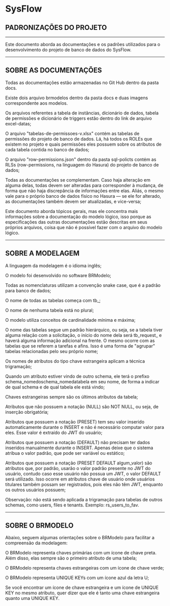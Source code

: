 # SysFlow

## PADRONIZAÇÕES DO PROJETO
---

Este documento aborda as documentações e os padrões utilizados para o desenvolvimento do projeto de banco de dados do SysFlow.

--- 
## SOBRE AS DOCUMENTAÇÕES

Todas as documentações estão armazenadas no Git Hub dentro da pasta docs.

Existe dois arquivo brmodelos dentro da pasta docs e duas imagens correspondente aos modelos.

Os arquivos referentes a tabela de instâncias, dicionário de dados, tabela de permissões e dicionário de triggers estão dentro do link de arquivo excel-datas;

O arquivo "tabelas-de-permissoes-v.xlsx" contém as tabelas de permissões do projeto de banco de dados. Lá, há todos os ROLEs que existem no projeto e quais permissões eles possuem sobre os atributos de cada tabela contida no banco de dados;

O arquivo "row-permissions.json" dentro da pasta sql-policts contém as RLSs (row-permissions, na linguagem do Hasura) do projeto de banco de dados;

Todas as documentações se complementam. Caso haja alteração em alguma delas, todas devem ser alteradas para corresponder à mudança, de forma que não haja discrepância de informações entre elas. Aliás, o mesmo vale para o próprio banco de dados físico no Hasura — se ele for alterado, as documentações também devem ser atualizadas, e vice-versa;

Este documento aborda tópicos gerais, mas ele concentra mais informações sobre a documentação do modelo lógico, isso porque as especificações das outras documentações estão descritas em seus próprios arquivos, coisa que não é possível fazer com o arquivo do modelo lógico.

--- 
## SOBRE A MODELAGEM


A linguagem da modelagem é o idioma inglês;

O modelo foi desenvolvido no software BRModelo;

Todas as nomenclaturas utilizam a convenção snake case, que é a padrão para banco de dados;

O nome de todas as tabelas começa com tb_;

O nome de nenhuma tabela está no plural;

O modelo utiliza conceitos de cardinalidade mínima e máxima;

O nome das tabelas segue um padrão hierárquico, ou seja, se a tabela tiver alguma relação com a solicitação, o início do nome dela será tb_request_ e haverá alguma informação adicional na frente. O mesmo ocorre com as tabelas que se referem a tarefas e afins. Isso é uma forma de "agrupar" tabelas relacionadas pelo seu próprio nome;

Os nomes de atributos do tipo chave estrangeira aplicam a técnica trigramação;

Quando um atributo estiver vindo de outro schema, ele terá o prefixo schema_nomedoschema_nomedatabela em seu nome, de forma a indicar de qual schema e de qual tabela ele está vindo;

Chaves estrangeiras sempre são os últimos atributos da tabela;

Atributos que não possuem a notação (NULL) são NOT NULL, ou seja, de inserção obrigatória;

Atributos que possuem a notação (PRESET) tem seu valor inserido automaticamente durante o INSERT e não é necessário computar valor para eles. Esse valor é extraído do JWT do usuário;

Atributos que possuem a notação (DEFAULT) não precisam ter dados inseridos manualmente durante o INSERT. Apenas deixe que o sistema atribua o valor padrão, que pode ser variável ou estático;

Atributos que possuem a notação (PRESET DEFAULT algum_valor) são atributos que, por padrão, usarão o valor padrão presente no JWT do usuário, contudo caso esse usuário não possua um JWT, o valor DEFAULT será utilizado. Isso ocorre em atributos chave de usuário onde usuários titulares também possam ser registrados, pois eles não têm JWT, enquanto os outros usuários possuem;

Observação: não está sendo aplicada a trigramação para tabelas de outros schemas, como users, files e tenants. Exemplo: rs_users_to_fav.

--- 

## SOBRE O BRMODELO

Abaixo, seguem algumas orientações sobre o BRModelo para facilitar a compreensão da modelagem:

O BRModelo representa chaves primárias com um ícone de chave preta. Além disso, elas sempre são o primeiro atributo de uma tabela;

O BRModelo representa chaves estrangeiras com um ícone de chave verde;

O BRModelo representa UNIQUE KEYs com um ícone azul da letra U;

Se você encontrar um ícone de chave estrangeira e um ícone de UNIQUE KEY no mesmo atributo, quer dizer que ele é tanto uma chave estrangeira quanto uma UNIQUE KEY.

